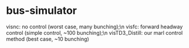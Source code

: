 # bus-simulator
visnc: no control (worst case, many bunching);\n
visfc: forward headway control (simple control, ~100 bunching);\n
visTD3_Distill: our marl control method (best case, ~10 bunching)

